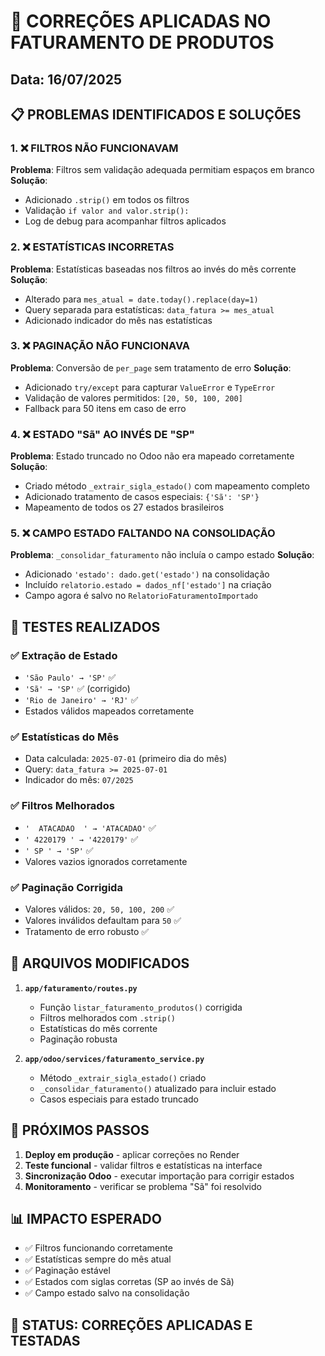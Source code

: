 # 🔧 CORREÇÕES APLICADAS NO FATURAMENTO DE PRODUTOS
## Data: 16/07/2025

## 📋 PROBLEMAS IDENTIFICADOS E SOLUÇÕES

### 1. ❌ **FILTROS NÃO FUNCIONAVAM**
**Problema**: Filtros sem validação adequada permitiam espaços em branco
**Solução**: 
- Adicionado `.strip()` em todos os filtros
- Validação `if valor and valor.strip():`
- Log de debug para acompanhar filtros aplicados

### 2. ❌ **ESTATÍSTICAS INCORRETAS**
**Problema**: Estatísticas baseadas nos filtros ao invés do mês corrente
**Solução**:
- Alterado para `mes_atual = date.today().replace(day=1)`
- Query separada para estatísticas: `data_fatura >= mes_atual`
- Adicionado indicador do mês nas estatísticas

### 3. ❌ **PAGINAÇÃO NÃO FUNCIONAVA**
**Problema**: Conversão de `per_page` sem tratamento de erro
**Solução**:
- Adicionado `try/except` para capturar `ValueError` e `TypeError`
- Validação de valores permitidos: `[20, 50, 100, 200]`
- Fallback para 50 itens em caso de erro

### 4. ❌ **ESTADO "Sã" AO INVÉS DE "SP"**
**Problema**: Estado truncado no Odoo não era mapeado corretamente
**Solução**:
- Criado método `_extrair_sigla_estado()` com mapeamento completo
- Adicionado tratamento de casos especiais: `{'Sã': 'SP'}`
- Mapeamento de todos os 27 estados brasileiros

### 5. ❌ **CAMPO ESTADO FALTANDO NA CONSOLIDAÇÃO**
**Problema**: `_consolidar_faturamento` não incluía o campo estado
**Solução**:
- Adicionado `'estado': dado.get('estado')` na consolidação
- Incluído `relatorio.estado = dados_nf['estado']` na criação
- Campo agora é salvo no `RelatorioFaturamentoImportado`

## 🧪 TESTES REALIZADOS

### ✅ Extração de Estado
- `'São Paulo' → 'SP'` ✅
- `'Sã' → 'SP'` ✅ (corrigido)
- `'Rio de Janeiro' → 'RJ'` ✅
- Estados válidos mapeados corretamente

### ✅ Estatísticas do Mês
- Data calculada: `2025-07-01` (primeiro dia do mês)
- Query: `data_fatura >= 2025-07-01`
- Indicador do mês: `07/2025`

### ✅ Filtros Melhorados
- `'  ATACADAO  ' → 'ATACADAO'` ✅
- `' 4220179 ' → '4220179'` ✅
- `' SP ' → 'SP'` ✅
- Valores vazios ignorados corretamente

### ✅ Paginação Corrigida
- Valores válidos: `20, 50, 100, 200` ✅
- Valores inválidos defaultam para `50` ✅
- Tratamento de erro robusto ✅

## 🎯 ARQUIVOS MODIFICADOS

1. **`app/faturamento/routes.py`**
   - Função `listar_faturamento_produtos()` corrigida
   - Filtros melhorados com `.strip()`
   - Estatísticas do mês corrente
   - Paginação robusta

2. **`app/odoo/services/faturamento_service.py`**
   - Método `_extrair_sigla_estado()` criado
   - `_consolidar_faturamento()` atualizado para incluir estado
   - Casos especiais para estado truncado

## 🔄 PRÓXIMOS PASSOS

1. **Deploy em produção** - aplicar correções no Render
2. **Teste funcional** - validar filtros e estatísticas na interface
3. **Sincronização Odoo** - executar importação para corrigir estados
4. **Monitoramento** - verificar se problema "Sã" foi resolvido

## 📊 IMPACTO ESPERADO

- ✅ Filtros funcionando corretamente
- ✅ Estatísticas sempre do mês atual
- ✅ Paginação estável
- ✅ Estados com siglas corretas (SP ao invés de Sã)
- ✅ Campo estado salvo na consolidação

## 🚀 STATUS: CORREÇÕES APLICADAS E TESTADAS 